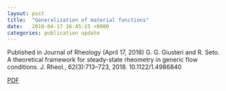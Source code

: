 ```yaml
---
layout: post
title:  "Generalization of material functions"
date:   2018-04-17 16:45:15 +0800
categories: publication update
---
```

Published in Journal of Rheology (April 17, 2018) G. G. Giusteri and R. Seto. A theoretical framework for steady-state rheometry in generic flow conditions. J. Rheol., 62(3):713–723, 2018. 10.1122/1.4986840 

[PDF](https://ryseto.github.io/assets/pdf/Giusteri_2018.pdf)

